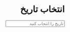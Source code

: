 <!DOCTYPE html>
<html lang="fa" dir="rtl">
<head>
  <meta charset="UTF-8" />
  <title>تقویم شمسی</title>
  <link rel="stylesheet" href="https://cdn.jsdelivr.net/gh/mahshidkhodsiani/moonshid-jalali-datepicker@1.0.0/dist/moonshid-jalali-datepicker.min.css" />
</head>
<body>
  <h1>انتخاب تاریخ</h1>
  <input type="text" id="myDatePicker" placeholder="تاریخ را انتخاب کنید" />

  <script src="https://cdn.jsdelivr.net/gh/mahshidkhodsiani/moonshid-jalali-datepicker@1.0.0/dist/moonshid-jalali-datepicker.min.js"></script>

  <script>
    document.addEventListener("DOMContentLoaded", () => {
      new JalaliDatePicker("myDatePicker");
    });
  </script>
</body>
</html>